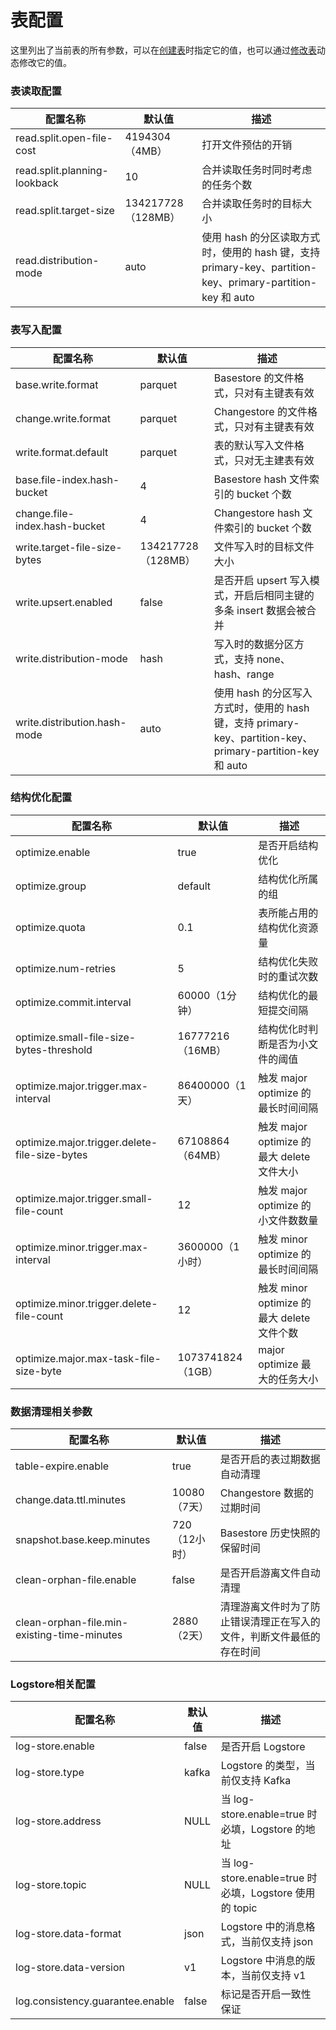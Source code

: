 # 表配置

这里列出了当前表的所有参数，可以在[创建表](table-management.md##_2)时指定它的值，也可以通过[修改表](table-properties.md##_4)动态修改它的值。

### 表读取配置

| 配置名称                            | 默认值             | 描述                                     |
| ---------------------------------- | ---------------- | ----------------------------------       |
| read.split.open-file-cost          | 4194304（4MB）    | 打开文件预估的开销                          |
| read.split.planning-lookback       | 10               | 合并读取任务时同时考虑的任务个数               |
| read.split.target-size              | 134217728（128MB）| 合并读取任务时的目标大小                     |
| read.distribution-mode              | auto            | 使用 hash 的分区读取方式时，使用的 hash 键，支持 primary-key、partition-key、primary-partition-key 和 auto                     |

### 表写入配置

| 配置名称                            | 默认值             | 描述                                     |
| ---------------------------------- | ---------------- | ----------------------------------       |
| base.write.format                  | parquet          | Basestore 的文件格式，只对有主键表有效        |
| change.write.format                | parquet          | Changestore 的文件格式，只对有主键表有效      |
| write.format.default               | parquet          | 表的默认写入文件格式，只对无主建表有效          |
| base.file-index.hash-bucket        | 4                | Basestore hash 文件索引的 bucket 个数         |
| change.file-index.hash-bucket      | 4                | Changestore hash 文件索引的 bucket 个数       |
| write.target-file-size-bytes       | 134217728（128MB）| 文件写入时的目标文件大小                     |
| write.upsert.enabled               | false            | 是否开启 upsert 写入模式，开启后相同主键的多条 insert 数据会被合并   |
| write.distribution-mode            | hash             | 写入时的数据分区方式，支持 none、hash、range                  |
| write.distribution.hash-mode       | auto             | 使用 hash 的分区写入方式时，使用的 hash 键，支持 primary-key、partition-key、primary-partition-key 和 auto  |

### 结构优化配置

| 配置名称                            | 默认值             | 描述                                     |
| ---------------------------------- | ---------------- | ----------------------------------       |
| optimize.enable                    | true             | 是否开启结构优化                  |
| optimize.group                     | default          | 结构优化所属的组                  |
| optimize.quota                     | 0.1              | 表所能占用的结构优化资源量          |
| optimize.num-retries               | 5                | 结构优化失败时的重试次数            |
| optimize.commit.interval           | 60000（1分钟）    | 结构优化的最短提交间隔              |
| optimize.small-file-size-bytes-threshold | 16777216（16MB）| 结构优化时判断是否为小文件的阈值 |
| optimize.major.trigger.max-interval      | 86400000（1天）               | 触发 major optimize 的最长时间间隔  |
| optimize.major.trigger.delete-file-size-bytes       | 67108864（64MB）   | 触发 major optimize 的最大 delete 文件大小 |
| optimize.major.trigger.small-file-count             | 12                | 触发 major optimize 的小文件数数量 |
| optimize.minor.trigger.max-interval                 | 3600000（1小时）    | 触发 minor optimize 的最长时间间隔 |
| optimize.minor.trigger.delete-file-count            | 12                | 触发 minor optimize 的最大 delete 文件个数 |
| optimize.major.max-task-file-size-byte              | 1073741824（1GB）  | major optimize 最大的任务大小 |

### 数据清理相关参数

| 配置名称                                     | 默认值             | 描述                                     |
| ------------------------------------------- | ---------------- | ----------------------------------       |
| table-expire.enable                         | true             | 是否开启的表过期数据自动清理                  |
| change.data.ttl.minutes                     | 10080（7天）      | Changestore 数据的过期时间                 |
| snapshot.base.keep.minutes                  | 720（12小时）     | Basestore 历史快照的保留时间                |
| clean-orphan-file.enable                    | false            | 是否开启游离文件自动清理                     |
| clean-orphan-file.min-existing-time-minutes | 2880（2天）       | 清理游离文件时为了防止错误清理正在写入的文件，判断文件最低的存在时间          |

### Logstore相关配置

| 配置名称                            | 默认值             | 描述                                     |
| ---------------------------------- | ---------------- | ----------------------------------       |
| log-store.enable                   | false            | 是否开启 Logstore                        |
| log-store.type                     | kafka            | Logstore 的类型，当前仅支持 Kafka            |
| log-store.address                  | NULL             | 当 log-store.enable=true 时必填，Logstore 的地址                           |
| log-store.topic                    | NULL             | 当 log-store.enable=true 时必填，Logstore 使用的 topic                      |
| log-store.data-format              | json             | Logstore 中的消息格式，当前仅支持 json         |
| log-store.data-version             | v1               | Logstore 中消息的版本，当前仅支持 v1           |
| log.consistency.guarantee.enable   | false            | 标记是否开启一致性保证                       |
